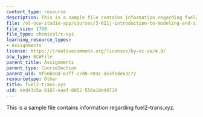 ```yaml
---
content_type: resource
description: This is a sample file contains information regarding fuel2-trans.xyz.
file: /ol-ocw-studio-app/courses/3-021j-introduction-to-modeling-and-simulation-spring-2012/eed43c5a8187eaaf8052556a18ed4710_fuel2-trans.xyz
file_size: 1768
file_type: chemical/x-xyz
learning_resource_types:
- Assignments
license: https://creativecommons.org/licenses/by-nc-sa/4.0/
ocw_type: OCWFile
parent_title: Assignments
parent_type: CourseSection
parent_uid: 9f56b50d-67ff-c7d0-e03c-de3fedeb3c72
resourcetype: Other
title: fuel2-trans.xyz
uid: eed43c5a-8187-eaaf-8052-556a18ed4710
---
```

This is a sample file contains information regarding fuel2-trans.xyz.